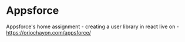 # Appsforce
Appsforce's home assignment - creating a user library in react
live on - https://oriochayon.com/appsforce/

